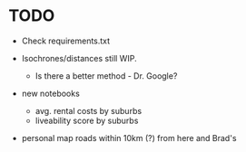 # TODO
- Check requirements.txt

- Isochrones/distances still WIP.
    - Is there a better method - Dr. Google?

- new notebooks 
    - avg. rental costs by suburbs
    - liveability score by suburbs

- personal map roads within 10km (?) from here and Brad's